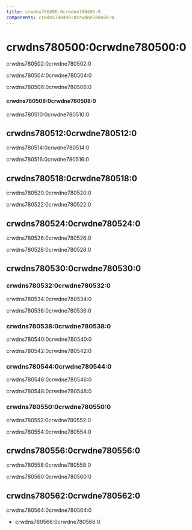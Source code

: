 ```yaml
---
title: crwdns780496:0crwdne780496:0
components: crwdns780498:0crwdne780498:0
---
```

# crwdns780500:0crwdne780500:0

<p class="description">crwdns780502:0crwdne780502:0</p>

crwdns780504:0crwdne780504:0

crwdns780506:0crwdne780506:0

#### crwdns780508:0crwdne780508:0

crwdns780510:0crwdne780510:0

## crwdns780512:0crwdne780512:0

crwdns780514:0crwdne780514:0

crwdns780516:0crwdne780516:0

## crwdns780518:0crwdne780518:0

crwdns780520:0crwdne780520:0

crwdns780522:0crwdne780522:0

## crwdns780524:0crwdne780524:0

crwdns780526:0crwdne780526:0

crwdns780528:0crwdne780528:0

## crwdns780530:0crwdne780530:0

### crwdns780532:0crwdne780532:0

crwdns780534:0crwdne780534:0

crwdns780536:0crwdne780536:0

### crwdns780538:0crwdne780538:0

crwdns780540:0crwdne780540:0

crwdns780542:0crwdne780542:0

### crwdns780544:0crwdne780544:0

crwdns780546:0crwdne780546:0

crwdns780548:0crwdne780548:0

### crwdns780550:0crwdne780550:0

crwdns780552:0crwdne780552:0

crwdns780554:0crwdne780554:0

## crwdns780556:0crwdne780556:0

crwdns780558:0crwdne780558:0

crwdns780560:0crwdne780560:0

## crwdns780562:0crwdne780562:0

crwdns780564:0crwdne780564:0

- crwdns780566:0crwdne780566:0